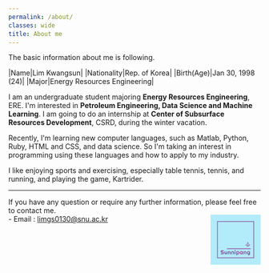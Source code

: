```yaml
---
permalink: /about/
classes: wide
title: About me
---
```


The basic information about me is following.

|Name|Lim Kwangsun|
|Nationality|Rep. of Korea|
|Birth(Age)|Jan 30, 1998 (24)|
|Major|Energy Resources Engineering|

I am an undergraduate student majoring **Energy Resources Engineering**, ERE. I'm interested in **Petroleum Engineering, Data Science and Machine Learning**. I am going to do an internship at **Center of Subsurface Resources Development**, CSRD, during the winter vacation. 

Recently, I'm learning new computer languages, such as Matlab, Python, Ruby, HTML and CSS, and data science.
So I'm taking an interest in programming using these languages and how to apply to my industry.

I like enjoying sports and exercising, especially table tennis, tennis, and running, and playing the game, Kartrider. 

---
If you have any question or require any further information, please feel free to contact me. 
<br> - Email : <limgs0130@snu.ac.kr>
<img align="right" width="100" height="100" src="/assets/images/logo.png">


